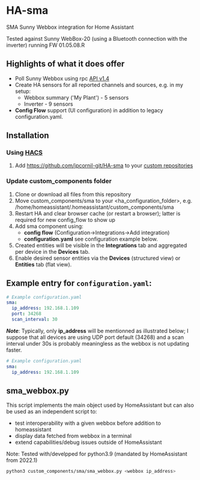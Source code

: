# HA-sma
SMA Sunny Webbox integration for Home Assistant

Tested against Sunny WebBox-20 (using a Bluetooth connection with the inverter) running FW 01.05.08.R 

## Highlights of what it does offer

- Poll Sunny Webbox using rpc [API v1.4](https://github.com/jpcornil-git/HA-sma/blob/main/Sunny-Webbox-remote-procedure-call-User-manual-v1.4.pdf)
- Create HA sensors for all reported channels and sources, e.g. in my setup:
   - Webbox summary ('My Plant') - 5 sensors
   - Inverter - 9 sensors
- **Config Flow** support (UI configuration) in addition to legacy configuration.yaml.

## Installation

### Using [HACS](https://hacs.xyz/)

1. Add https://github.com/jpcornil-git/HA-sma to your [custom repositories](https://hacs.xyz/docs/faq/custom_repositories/)

### Update custom_components folder

1. Clone or download all files from this repository 
2. Move custom_components/sma to your <ha_configuration_folder>, e.g. /home/homeassistant/.homeassistant/custom_components/sma
3. Restart HA and clear browser cache (or restart a browser); latter is required for new config_flow to show up
4. Add sma component using:
   - **config flow** (Configuration->Integrations->Add integration) 
   - **configuration.yaml** see configuration example below.
5. Created entities will be visible in the **Integrations** tab and aggregated per device in the **Devices** tab.
6. Enable desired sensor entities via the **Devices** (structured view) or **Entities** tab (flat view).

## Example entry for `configuration.yaml`:

```yaml
# Example configuration.yaml
sma:
  ip_address: 192.168.1.109
  port: 34268
  scan_interval: 30
```
***Note***: Typically, only **ip_address** will be mentionned as illustrated below; I suppose that all devices are using UDP port default (34268) and a scan interval under 30s is probably meaningless as the webbox is not updating faster.
```yaml
# Example configuration.yaml
sma:
  ip_address: 192.168.1.109

```

## sma_webbox.py

This script implements the main object used by HomeAssistant but can also be used as an independent script to:
- test interoperability with a given webbox before addition to homeassistant
- display data fetched from webbox in a terminal
- extend capabilities/debug issues outside of HomeAssistant

Note: Tested with/develpped for python3.9 (mandated by HomeAssistant from 2022.1)

```bash
python3 custom_components/sma/sma_webbox.py <webbox ip_address>
```

